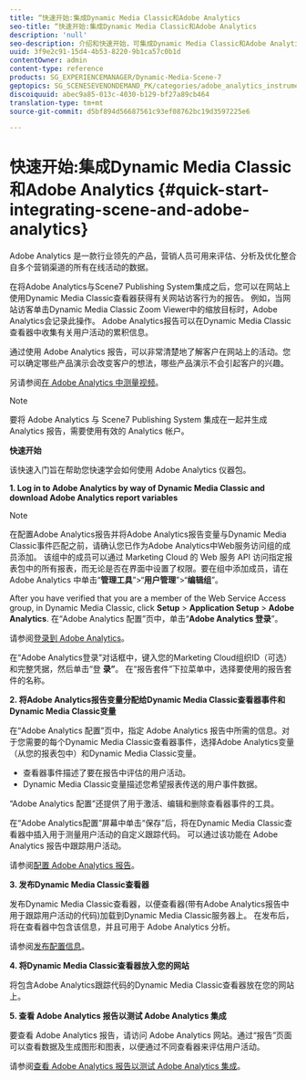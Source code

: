 ```yaml
---
title: “快速开始:集成Dynamic Media Classic和Adobe Analytics
seo-title: “快速开始:集成Dynamic Media Classic和Adobe Analytics
description: 'null'
seo-description: 介绍和快速开始，可集成Dynamic Media Classic和Adobe Analytics，帮助您快速入门和运行。
uuid: 3f9e2c91-15d4-4b53-8220-9b1ca57c0b1d
contentOwner: admin
content-type: reference
products: SG_EXPERIENCEMANAGER/Dynamic-Media-Scene-7
geptopics: SG_SCENESEVENONDEMAND_PK/categories/adobe_analytics_instrumentation_kit
discoiquuid: abec9a85-013c-4030-b129-bf27a89cb464
translation-type: tm+mt
source-git-commit: d5bf894d56687561c93ef08762bc19d3597225e6

---
```



# 快速开始:集成Dynamic Media Classic和Adobe Analytics {#quick-start-integrating-scene-and-adobe-analytics}

Adobe Analytics 是一款行业领先的产品，营销人员可用来评估、分析及优化整合自多个营销渠道的所有在线活动的数据。

在将Adobe Analytics与Scene7 Publishing System集成之后，您可以在网站上使用Dynamic Media Classic查看器获得有关网站访客行为的报告。 例如，当网站访客单击Dynamic Media Classic Zoom Viewer中的缩放目标时，Adobe Analytics会记录此操作。 Adobe Analytics报告可以在Dynamic Media Classic查看器中收集有关用户活动的累积信息。

通过使用 Adobe Analytics 报告，可以非常清楚地了解客户在网站上的活动。您可以确定哪些产品演示会改变客户的想法，哪些产品演示不会引起客户的兴趣。

另请参阅[在 Adobe Analytics 中测量视频](https://marketing.adobe.com/resources/help/en_US/sc/appmeasurement/hbvideo/)。

>[!NOTE]
>
>要将 Adobe Analytics 与 Scene7 Publishing System 集成在一起并生成 Analytics 报告，需要使用有效的 Analytics 帐户。

**快速开始**

该快速入门旨在帮助您快速学会如何使用 Adobe Analytics 仪器包。

**1. Log in to Adobe Analytics by way of Dynamic Media Classic and download Adobe Analytics report variables**

>[!NOTE]
>
>在配置Adobe Analytics报告并将Adobe Analytics报告变量与Dynamic Media Classic事件匹配之前，请确认您已作为Adobe Analytics中Web服务访问组的成员添加。 该组中的成员可以通过 Marketing Cloud 的 Web 服务 API 访问指定报表包中的所有报表，而无论是否在界面中设置了权限。要在组中添加成员，请在 Adobe Analytics 中单击“**管理工具**”>“**用户管理**”>“**编辑组**”。

After you have verified that you are a member of the Web Service Access group, in Dynamic Media Classic, click **Setup** > **Application Setup** > **Adobe Analytics**. 在“Adobe Analytics 配置”页中，单击“**Adobe Analytics 登录**”。

请参阅[登录到 Adobe Analytics](log-analytics.md#log_in_to_adobe_analytics)。

在“Adobe Analytics登录”对话框中，键入您的Marketing Cloud组织ID（可选）和完整凭据，然后单击“登 **录”**。 在“报告套件”下拉菜单中，选择要使用的报告套件的名称。

**2. 将Adobe Analytics报告变量分配给Dynamic Media Classic查看器事件和Dynamic Media Classic变量**

在“Adobe Analytics 配置”页中，指定 Adobe Analytics 报告中所需的信息。对于您需要的每个Dynamic Media Classic查看器事件，选择Adobe Analytics变量（从您的报表包中）和Dynamic Media Classic变量。

* 查看器事件描述了要在报告中评估的用户活动。
* Dynamic Media Classic变量描述您希望报表传送的用户事件数据。

“Adobe Analytics 配置”还提供了用于激活、编辑和删除查看器事件的工具。

在“Adobe Analytics配置”屏幕中单击“保存”后，将在Dynamic Media Classic查看器中插入用于测量用户活动的自定义跟踪代码。 可以通过该功能在 Adobe Analytics 报告中跟踪用户活动。

请参阅[配置 Adobe Analytics 报告](configuring-analytics-reports.md#configuring_adobe_analytics_reports)。

**3. 发布Dynamic Media Classic查看器**

发布Dynamic Media Classic查看器，以便查看器(带有Adobe Analytics报告中用于跟踪用户活动的代码)加载到Dynamic Media Classic服务器上。 在发布后，将在查看器中包含该信息，并且可用于 Adobe Analytics 分析。

请参阅[发布配置信息](publishing-analytics-configuration-information.md#publishing_adobe_analytics_configuration_information)。

**4. 将Dynamic Media Classic查看器放入您的网站**

将包含Adobe Analytics跟踪代码的Dynamic Media Classic查看器放在您的网站上。

**5. 查看 Adobe Analytics 报告以测试 Adobe Analytics 集成**

要查看 Adobe Analytics 报告，请访问 Adobe Analytics 网站。通过“报告”页面可以查看数据及生成图形和图表，以便通过不同查看器来评估用户活动。

请参阅[查看 Adobe Analytics 报告以测试 Adobe Analytics 集成](testing-integration-viewing-analytics-report.md#testing_the_integration_by_viewing_an_adobe_analytics_report)。
